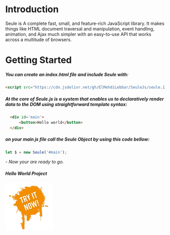 # Introduction
Seule is A complete fast, small, and feature-rich JavaScript library. It makes things like HTML document traversal and manipulation, event handling, animation, and Ajax much simpler with an easy-to-use API that works across a multitude of browsers.


# Getting Started

##### You can create an index.html file and include Seule with:

```html
<script src="https://cdn.jsdelivr.net/gh/ElMehdiLebbar/SeuleJs/seule.1.min.js"></script>
```

##### At the core of Seule.js is a system that enables us to declaratively render data to the DOM using straightforward template syntax:

```html
  <div id='main'>
      <button>Hello world</button>
  </div>
```
<h5>on your main js file call the Seule Object by using this code bellow:</h5>

```javascript
let $ = new Seule('#main');
```

<i>- Now your are ready to go.</i>

##### Hello World Project

[![alt text](https://raw.githubusercontent.com/ElMehdiLebbar/SeuleJs/master/img/try-button.png)](https://codepen.io/el-mehdi-lebbar/pen/pooKBaX)


